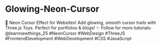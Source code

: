 # Glowing-Neon-Cursor
🚀 Neon Cursor Effect for Websites!   Add glowing, smooth cursor trails with Three.js Toys. Perfect for portfolios &amp; blogs!       ✨ Follow for more tutorials: @learnnewthings_25    #NeonCursor #WebDesign #ThreeJS #FrontendDevelopment #WebDevelopment #CSS #JavaScript
